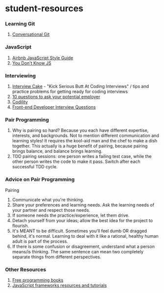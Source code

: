 # student-resources

### Learning Git

1. [Conversational Git](http://blog.anvard.org/conversational-git/)

### JavaScript

1. [Airbnb JavaScript Style Guide](https://github.com/airbnb/javascript)
2. [You Don't Know JS](https://github.com/getify/You-Dont-Know-JS)

### Interviewing

1. [Interview Cake](http://www.interviewcake.com/) - "Kick Serious Butt 
At Coding Interviews" / tips and practice problems for getting ready for coding interviews
2. [10 questions to ask your potential employer](http://www.stefankendall.com/2013/11/10-questions-to-ask-your-potential.html) 
3. [Codility](http://codility.com/train/)
4. [Front-end Developer Interview Questions](https://github.com/darcyclarke/Front-end-Developer-Interview-Questions)

### Pair Programming

1. Why is pairing so hard? Because you each have different expertise, interests, and backgrounds. Not to mention different communication and learning styles! It requires the kool-aid man and the chef to make a dish together. This actually is a huge benefit of pairing, because pairing brings balance, and balance brings learning.
2. TDD pairing sessions: one person writes a failing test case, while the other person writes the code to make it pass. Switch after each successful TDD cycle.

### Advice on Pair Programming

Pairing

1. Communicate what you're thinking.
2. Share your preferences and learning needs. Ask the learning needs of your partner and respect those needs.
3. If someone needs the practice/experience, let them drive.
4. Detach yourself from your ideas; allow the best idea for the project to flourish.
5. It's MEANT to be difficult. Sometimes you'll feel dumb OR dragged behind, it's normal. Learning to deal with it like a rational, healthy human adult is part of the process.
6. If there is some confusion or disagreement, understand what a person means/is thinking. The same sentence can mean two completely separate things from different perspectives.

### Other Resources

1. [Free programming books](http://stackoverflow.com/questions/194812/list-of-freely-available-programming-books/392926#392926)
2. [JavaScript frameworks resources and tutorials](http://resrc.io/list/18/javascript-frameworks/)

